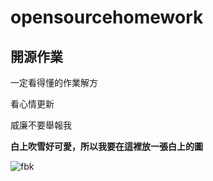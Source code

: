 # opensourcehomework

## 開源作業

一定看得懂的作業解方

看心情更新

威廉不要舉報我

**白上吹雪好可愛，所以我要在這裡放一張白上的圖**

![fbk](https://media.discordapp.net/attachments/880087115147395102/948955428417601566/5_czNX4dlDdo2vNZ5dSDhg.gif)
